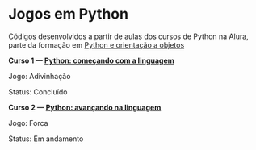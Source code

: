 # Jogos em Python
Códigos desenvolvidos a partir de aulas dos cursos de Python na Alura, parte da formação em [Python e orientação a objetos](https://cursos.alura.com.br/formacao-Python-linguagem)

**Curso 1 — [Python: começando com a linguagem](https://cursos.alura.com.br/course/python-introducao-a-linguagem)**

Jogo: Adivinhação

Status: Concluído

**Curso 2 — [Python: avançando na linguagem](https://cursos.alura.com.br/course/python-3-avancando-na-linguagem)**

Jogo: Forca

Status: Em andamento
